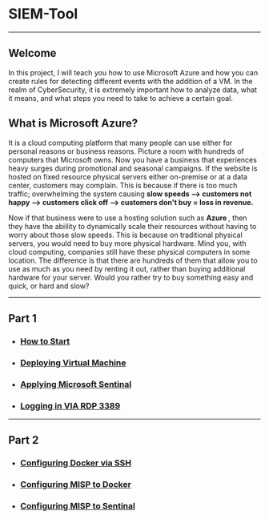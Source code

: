 # SIEM-Tool
<hr>

## Welcome 
<p>
  In this project, I will teach you how to use Microsoft Azure and how you can create rules for detecting different events with the addition of a VM. In the realm of CyberSecurity, it is extremely important how to analyze data, what it means, and what steps you need to take to achieve a certain goal. 
</p>

## What is Microsoft Azure? 
<p>
  It is a cloud computing platform that many people can use either for personal reasons or business reasons. Picture a room with hundreds of computers that Microsoft owns. Now you have a business that experiences heavy surges during promotional and seasonal campaigns. If the website is hosted on fixed resource physical servers either on-premise or at a data center, customers may complain. This is because if there is too much traffic; overwhelming the system causing <b>slow speeds --> customers not happy --> customers click off --> customers don't buy = loss in revenue. </b>
</p>
<p>
  Now if that business were to use a hosting solution such as <b> Azure </b>, then they have the abiility to dynamically scale their resources without having to worry about those slow speeds. This is because on traditional physical servers, you would need to buy more physical hardware. Mind you, with cloud computing, companies still have these physical computers in some location. The difference is that there are hundreds of them that allow you to use as much as you need by renting it out, rather than buying additional hardware for your server. Would you rather try to buy something easy and quick, or hard and slow? 
</p>

<hr>

## Part 1
- <h3> <a href="/SIEM/initial.md"> How to Start </a> </h3>
- <h3> <a href="/SIEM/virtual-machine.md"> Deploying Virtual Machine </a> </h3>
- <h3> <a href="/SIEM/sentinal.md"> Applying Microsoft Sentinal </a> </h3>
- <h3> <a href="/SIEM/rdp.md"> Logging in VIA RDP 3389 </a> </h3>

<hr> 

## Part 2
- <h3> <a href="/SIEM/docker.md"> Configuring Docker via SSH </a> </h3>
- <h3> <a href="/SIEM/misp-docker.md"> Configuring MISP to Docker </a> </h3>
- <h3> <a href="/SIEM/misp-sential.md"> Configuring MISP to Sentinal </a> </h3>
